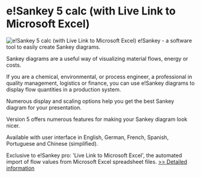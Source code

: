 # e!Sankey 5 calc (with Live Link to Microsoft Excel)
![e!Sankey 5 calc (with Live Link to Microsoft Excel)](https://mycommerce.akamaized.net/api/pimages/P300771025/BIG/300771025.PNG)
e!Sankey - a software tool to easily create Sankey diagrams.

Sankey diagrams are a useful way of visualizing material flows, energy or costs.

If you are a chemical, environmental, or process engineer, a professional in quality management, logistics or finance, you can use e!Sankey diagrams to display flow quantities in a production system.

Numerous display and scaling options help you get the best Sankey diagram for your presentation.

Version 5 offers numerous features for making your Sankey diagram look nicer.

Available with user interface in English, German, French, Spanish, Portuguese and Chinese (simplified).

Exclusive to e!Sankey pro: 'Live Link to Microsoft Excel', the automated import of flow values from Microsoft Excel spreadsheet files.
[>> Detailed information](https://secure.shareit.com/shareit/product.html?productid=300771025&affiliateid=200057808)